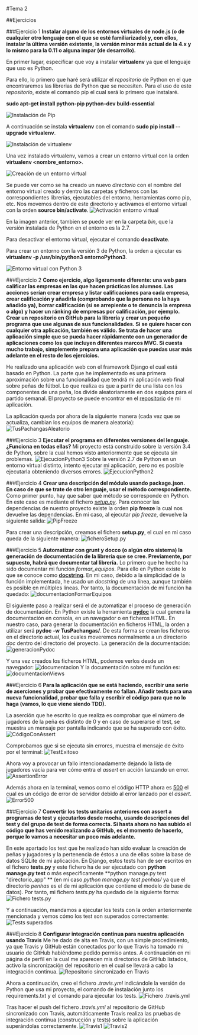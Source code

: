 #Tema 2

##Ejercicios

###Ejercicio 1
**Instalar alguno de los entornos virtuales de node.js (o de cualquier otro lenguaje con el que se esté familiarizado) y, con ellos, instalar la última versión existente, la versión minor más actual de la 4.x y lo mismo para la 0.11 o alguna impar (de desarrollo).**

En primer lugar, especificar que voy a instalar **virtualenv** ya que el lenguaje que uso es Python.

Para ello, lo primero que haré será utilizar el *repositorio* de Python en el que encontraremos las librerias de Python que se necesiten. Para el uso de este *repositorio*, existe el comando pip el cual será lo primero que instalaré.

**sudo apt-get install python-pip python-dev build-essential**

![Instalación de Pip](http://i1016.photobucket.com/albums/af281/raperaco/instalacionPip_zpsbphfsoeg.png)

A continuación se instala **virtualenv** con el comando **sudo pip install --upgrade virtualenv**.

![Instalación de virtualenv](http://i1016.photobucket.com/albums/af281/raperaco/instalacionVirtualenv_zpsyz5krhpj.png)

Una vez instalado virtualenv, vamos a crear un entorno virtual con la orden **virtualenv <nombre_entorno>**.

![Creación de un entorno virtual](http://i1016.photobucket.com/albums/af281/raperaco/creacionEntornoVirtual_zpsxzp5bnws.png)

Se puede ver como se ha creado un nuevo *directorio* con el nombre del entorno virtual creado y dentro las carpetas y ficheros con las correspondientes librerías, ejecutables del entorno, herramientas como pip, etc.
Nos movemos dentro de este directorio y activamos el entorno virtual con la orden **source bin/activate**.
![Activación entorno virtual](http://i1016.photobucket.com/albums/af281/raperaco/activacionEntornoVirtual_zpspjpq8jft.png)

En la imagen anterior, tambien se puede ver en la carpeta *bin*, que la versión instalada de Python en el entorno es la 2.7.

Para desactivar el entorno virtual, ejecutar el comando **deactivate**.

Para crear un entorno con la versión 3 de Python, la orden a ejecutar es **virtualenv -p /usr/bin/python3 entornoPython3**.

![Entorno virtual con Python 3](http://i1016.photobucket.com/albums/af281/raperaco/virtualenvPython3_zpsbjmx9aqz.png)

###Ejercicio 2
**Como ejercicio, algo ligeramente diferente: una web para calificar las empresas en las que hacen prácticas los alumnos. Las acciones serían crear empresa y listar calificaciones para cada empresa, crear calificación y añadirla (comprobando que la persona no la haya añadido ya), borrar calificación (si se arrepiente o te denuncia la empresa o algo) y hacer un ránking de empresas por calificación, por ejemplo. Crear un repositorio en GitHub para la librería y crear un pequeño programa que use algunas de sus funcionalidades. Si se quiere hacer con cualquier otra aplicación, también es válido.
Se trata de hacer una aplicación simple que se pueda hacer rápidamente con un generador de aplicaciones como los que incluyen diferentes marcos MVC. Si cuesta mucho trabajo, simplemente prepara una aplicación que puedas usar más adelante en el resto de los ejercicios.**

He realizado una aplicación web con el framework Django el cual está basado en Python.
La parte que he implementado es una primera aproximación sobre una funcionalidad que tendrá mi aplicación web final sobre peñas de fútbol. Lo que realiza es que a partir de una lista con los componentes de una peña, los divide aleatoriamente en dos equipos para el partido semanal.
El proyecto se puede encontrar en el [repositorio](https://github.com/mabarrbai/TusPachangas) de mi aplicación.

La aplicación queda por ahora de la siguiente manera (cada vez que se actualiza, cambian los equipos de manera aleatoria):
![TusPachangasAleatorio](http://i1016.photobucket.com/albums/af281/raperaco/tusPachangasAleatorio_zpsghz5emx5.png)

###Ejercicio 3
**Ejecutar el programa en diferentes versiones del lenguaje. ¿Funciona en todas ellas?**
Mi proyecto está construido sobre la versión 3.4 de Python, sobre la cual hemos visto anteriormente que se ejecuta sin problemas. ![EjecucionPython3](http://i1016.photobucket.com/albums/af281/raperaco/ejecucionPython3_zpsztre4sg2.png)
Sobre la versión 2.7 de Python en un entorno virtual distinto, intento ejecutar mi aplicación, pero no es posible ejecutarla obteniendo diversos errores. ![EjecucionPython2](http://i1016.photobucket.com/albums/af281/raperaco/ejecucionPython2_zpsviznd0kh.png)

###Ejercicio 4
**Crear una descripción del módulo usando package.json. En caso de que se trate de otro lenguaje, usar el método correspondiente.**
Como primer punto, hay que saber qué método se corresponde en Python. En este caso es mediante el fichero *[setup.py](http://python-packaging.readthedocs.org/en/latest/minimal.html)*. Para conocer las dependencias de nuestro proyecto existe la orden **pip freeze** la cual nos devuelve las dependencias.
En mi caso, al ejecutar *pip freeze*, devuelve la siguiente salida: ![PipFreeze](http://i1016.photobucket.com/albums/af281/raperaco/pipFreeze_zpszllbx1iu.png)

Para crear una descripción, creamos el fichero **setup.py**, el cual en mi caso queda de la siguiente manera: ![ficheroSetup.py](http://i1016.photobucket.com/albums/af281/raperaco/ficheroSetup.py_zpsqnw9bjus.png)

###Ejercicio 5
**Automatizar con grunt y docco (o algún otro sistema) la generación de documentación de la librería que se cree. Previamente, por supuesto, habrá que documentar tal librería.**
Lo primero que he hecho ha sido documentar mi función *formar_equipos*. Para ello en Python existe lo que se conoce como **[docstring](https://www.python.org/dev/peps/pep-0257/)**. En mi caso, debido a la simplicidad de la función implementada, he usado un *docstring* de una línea, aunque también es posible en múltiples líneas.
Por tanto, la documentación de mi función ha quedado:
![documentacionFormarEquipos](http://i1016.photobucket.com/albums/af281/raperaco/documentacionFuncion_zpswsavhtcv.png)

El siguiente paso a realizar será el de automatizar el proceso de generación de documentación. En Python existe la herramienta **[pydoc](https://docs.python.org/3.4/library/pydoc.html)** la cual genera la documentación en consola, en un navegador o en ficheros HTML. En nuestro caso, para generar la documentación en ficheros HTML, la orden a utilizar será **pydoc -w TusPachangas/**. De esta forma se crean los ficheros en el directorio actual, los cuales moveremos normalmente a un directorio *doc* dentro del directorio del proyecto.
La generación de la documentación:
![generacionPydoc](http://i1016.photobucket.com/albums/af281/raperaco/generarPydoc_zpslykvrx2z.png)

Y una vez creados los ficheros HTML, podemos verlos desde un navegador:
![documentacion](http://i1016.photobucket.com/albums/af281/raperaco/docHTML_zpsqnjmopyk.png)
Y la documentación sobre mi función es:
![documentacionViews](http://i1016.photobucket.com/albums/af281/raperaco/docHTMLViews_zpsh1p559dv.png)

###Ejercicio 6
**Para la aplicación que se está haciendo, escribir una serie de aserciones y probar que efectivamente no fallan. Añadir tests para una nueva funcionalidad, probar que falla y escribir el código para que no lo haga (vamos, lo que viene siendo TDD).**

La aserción que he escrito lo que realiza es comprobar que el número de jugadores de la peña es distinto de 0 y en caso de superarse el test, se muestra un mensaje por pantalla indicando que se ha superado con éxito.
![CódigoConAssert](http://i1016.photobucket.com/albums/af281/raperaco/assertEnLinea_zpsgabzjy1u.png)

Comprobamos que si se ejecuta sin errores, muestra el mensaje de éxito por el terminal:
![TestExitoso](http://i1016.photobucket.com/albums/af281/raperaco/testExitoso_zps1rwbpmlt.png)

Ahora voy a provocar un fallo intencionadamente dejando la lista de jugadores vacía para ver cómo entra el *assert* en acción lanzando un error.
![AssertionError](http://i1016.photobucket.com/albums/af281/raperaco/assertionError_zpsorzf2mvc.png)

Además ahora en la terminal, vemos como el código HTTP ahora es [500](https://es.wikipedia.org/wiki/Anexo:C%C3%B3digos_de_estado_HTTP#5xx_Errores_de_servidor) el cual es un código de error de servidor debido al error lanzado por el *assert*.
![Error500](http://i1016.photobucket.com/albums/af281/raperaco/error500_zpsv5ptrpsm.png)

###Ejercicio 7
**Convertir los tests unitarios anteriores con assert a programas de test y ejecutarlos desde mocha, usando descripciones del test y del grupo de test de forma correcta. Si hasta ahora no has subido el código que has venido realizando a GitHub, es el momento de hacerlo, porque lo vamos a necesitar un poco más adelante.**

En este apartado los test que he realizado han sido evaluar la creación de peñas y jugadores y la pertenencia de éstos a una de ellas sobre la base de datos SQLite de mi aplicación.
En Django, estos tests han de ser escritos en el fichero **tests.py** y este fichero ha de ser ejecutado con **python manage.py test** o más específicamente **python manage.py test "directorio_app" ** (en mi caso *python manage.py test penhas/* ya que el directorio *penhas* es el de mi aplicación que contiene el modelo de base de datos).
Por tanto, mi fichero *tests.py* ha quedado de la siguiente forma:
![Fichero tests.py](http://i1016.photobucket.com/albums/af281/raperaco/test.py_zpsv4lobchl.png)

Y a continuación, mandamos a ejecutar los tests con la orden anteriormente mencionada y vemos cómo los test son superados correctamente:
![Tests superados](http://i1016.photobucket.com/albums/af281/raperaco/testSuperados_zpsukaiecz9.png)

###Ejercicio 8
**Configurar integración continua para nuestra aplicación usando Travis**
Me he dado de alta en Travis, con un simple procedimiento, ya que Travis y GitHub están conectados por lo que Travis ha tomado mi usuario de GitHub habiéndome pedido permiso antes.
A continuación en mi página de perfil en la cual me aparecen mis directorios de GitHub listados, activo la sincronización del repositorio en el cual se llevará a cabo la integración continua.
![Repositorio sincronizado en Travis](http://i1016.photobucket.com/albums/af281/raperaco/repoSincronizadoTravis_zpstu3o0cnr.png)

Ahora a continuación, creo el fichero *.travis.yml* indicándole la versión de Python que usa mi proyecto, el comando de instalación junto los requirements.txt y el comando para ejecutar los tests.
![Fichero .travis.yml](http://i1016.photobucket.com/albums/af281/raperaco/travis.yml_zpsollo56zw.png)

Tras hacer el push del fichero *.travis.yml* al repositorio de GitHub sincronizado con Travis, automáticamente Travis realiza las pruebas de integración continua (construcción y tests) sobre la aplicación superándolas correctamente.
![Travis1](http://i1016.photobucket.com/albums/af281/raperaco/travis1_zps2adbhtfp.png)
![Travis2](http://i1016.photobucket.com/albums/af281/raperaco/travis2_zpslmgsdbfb.png)













